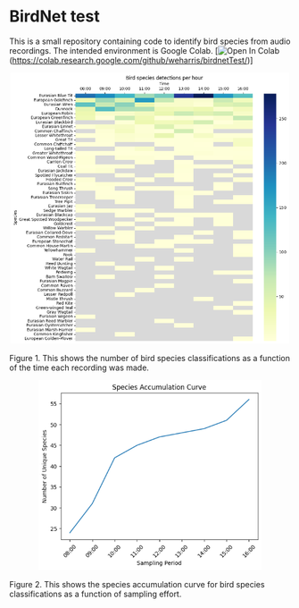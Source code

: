 # BirdNet test

This is a small repository containing code to identify bird species from audio recordings.  The intended environment is Google Colab.  [![Open In Colab](https://colab.research.google.com/assets/colab-badge.svg)(https://colab.research.google.com/github/weharris/birdnetTest/)]


<center><img src="img/birb1.png" alt="Figure 1" width="500"/></center>

Figure 1. This shows the number of bird species classifications as a function of the time each recording was made.

<center><img src="img/birb2.png" alt="Figure 2" width="400"/></center>

Figure 2. This shows the species accumulation curve for bird species classifications as a function of sampling effort.
